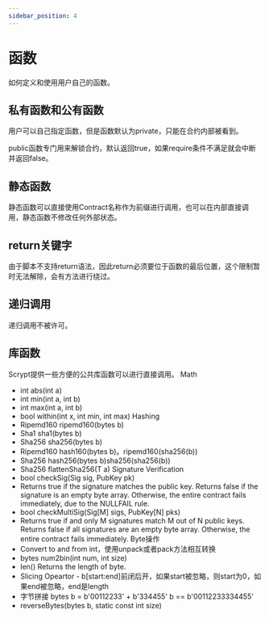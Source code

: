 ```yaml
---
sidebar_position: 4
---
```


# 函数

如何定义和使用用户自己的函数。

## 私有函数和公有函数

用户可以自己指定函数，但是函数默认为private，只能在合约内部被看到。

public函数专门用来解锁合约，默认返回true，如果require条件不满足就会中断并返回false。

## 静态函数

静态函数可以直接使用Contract名称作为前缀进行调用，也可以在内部直接调用，静态函数不修改任何外部状态。

## return关键字

由于脚本不支持return语法，因此return必须要位于函数的最后位置，这个限制暂时无法解除，会有方法进行绕过。

## 递归调用

递归调用不被许可。

## 库函数

Scrypt提供一些方便的公共库函数可以进行直接调用。
Math

- int abs(int a)
- int min(int a, int b)
- int max(int a, int b)
- bool within(int x, int min, int max)
  Hashing
- Ripemd160 ripemd160(bytes b)
- Sha1 sha1(bytes b)
- Sha256 sha256(bytes b)
- Ripemd160 hash160(bytes b)。ripemd160(sha256(b))
- Sha256 hash256(bytes b)sha256(sha256(b))
- Sha256 flattenSha256(T a)
  Signature Verification
- bool checkSig(Sig sig, PubKey pk)
- Returns true if the signature matches the public key. Returns false if the signature is an empty byte array.
  Otherwise, the entire contract fails immediately, due to the NULLFAIL rule.
- bool checkMultiSig(Sig\[M] sigs, PubKey\[N] pks)
- Returns true if and only M signatures match M out of N public keys.
  Returns false if all signatures are an empty byte array. Otherwise, the entire contract fails immediately.
  Byte操作
- Convert to and from int，使用unpack或者pack方法相互转换
- bytes num2bin(int num, int size)
- len() Returns the length of byte.
- Slicing Opeartor - b\[start:end]前闭后开，如果start被忽略，则start为0，如果end被忽略，end是length
- 字节拼接 bytes b = b'00112233' + b'334455'   b == b'00112233334455'
- reverseBytes(bytes b, static const int size)
